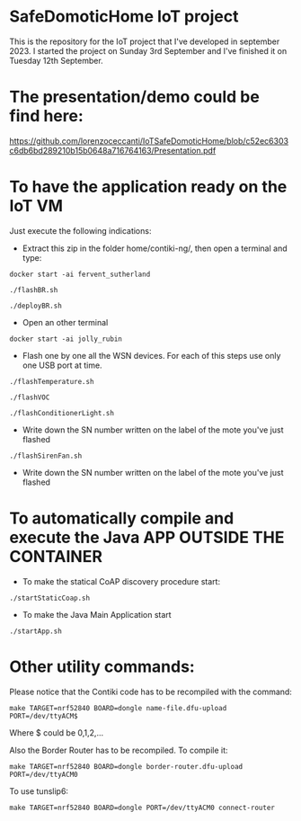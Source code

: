 # SafeDomoticHome IoT project
This is the repository for the IoT project that I've developed in september 2023.
I started the project on Sunday 3rd September and I've finished it on Tuesday 12th September.

# The presentation/demo could be find here:
https://github.com/lorenzoceccanti/IoTSafeDomoticHome/blob/c52ec6303c6db6bd289210b15b0648a716764163/Presentation.pdf
# To have the application ready on the IoT VM
Just execute the following indications:
- Extract this zip in the folder home/contiki-ng/, then open a terminal and type:
```
docker start -ai fervent_sutherland
```
```
./flashBR.sh
```
```
./deployBR.sh
```
- Open an other terminal
```
docker start -ai jolly_rubin
```
- Flash one by one all the WSN devices. For each of this steps use only one USB port at time.
```
./flashTemperature.sh
```
```
./flashVOC
```
```
./flashConditionerLight.sh
```
- Write down the SN number written on the label of the mote you've just flashed
```
./flashSirenFan.sh
```
- Write down the SN number written on the label of the mote you've just flashed

# To automatically compile and execute the Java APP OUTSIDE THE CONTAINER
- To make the statical CoAP discovery procedure start:
```
./startStaticCoap.sh
```
- To make the Java Main Application start
```
./startApp.sh
```
# Other utility commands:
Please notice that the Contiki code has to be recompiled with the command:
```
make TARGET=nrf52840 BOARD=dongle name-file.dfu-upload PORT=/dev/ttyACM$
```
Where $ could be 0,1,2,...

Also the Border Router has to be recompiled. To compile it:
```
make TARGET=nrf52840 BOARD=dongle border-router.dfu-upload PORT=/dev/ttyACM0
```
To use tunslip6:
```
make TARGET=nrf52840 BOARD=dongle PORT=/dev/ttyACM0 connect-router
```
